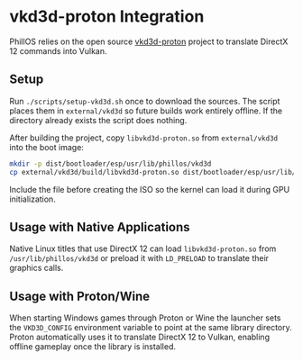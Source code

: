 # vkd3d-proton Integration

PhillOS relies on the open source [vkd3d-proton](https://github.com/HansKristian-Work/vkd3d-proton) project to translate DirectX 12 commands into Vulkan.

## Setup

Run `./scripts/setup-vkd3d.sh` once to download the sources. The script places them in `external/vkd3d` so future builds work entirely offline. If the directory already exists the script does nothing.

After building the project, copy `libvkd3d-proton.so` from `external/vkd3d` into the boot image:

```bash
mkdir -p dist/bootloader/esp/usr/lib/phillos/vkd3d
cp external/vkd3d/build/libvkd3d-proton.so dist/bootloader/esp/usr/lib/phillos/vkd3d/
```

Include the file before creating the ISO so the kernel can load it during GPU initialization.

## Usage with Native Applications

Native Linux titles that use DirectX 12 can load `libvkd3d-proton.so` from `/usr/lib/phillos/vkd3d` or preload it with `LD_PRELOAD` to translate their graphics calls.

## Usage with Proton/Wine

When starting Windows games through Proton or Wine the launcher sets the `VKD3D_CONFIG` environment variable to point at the same library directory. Proton automatically uses it to translate DirectX 12 to Vulkan, enabling offline gameplay once the library is installed.
